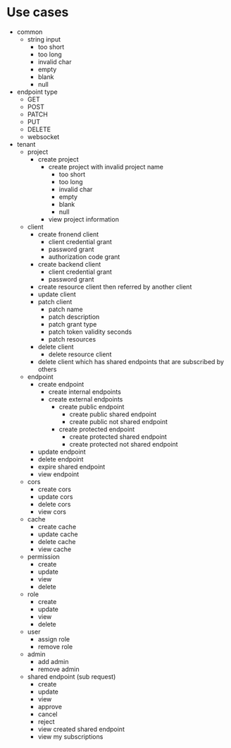# Use cases
- common
    - string input
        - too short
        - too long
        - invalid char
        - empty
        - blank
        - null
- endpoint type
    - GET
    - POST
    - PATCH
    - PUT
    - DELETE
    - websocket
- tenant
    - project
        - create project
            - create project with invalid project name
                - too short
                - too long
                - invalid char
                - empty
                - blank
                - null
            - view project information
    - client
        - create fronend client
            - client credential grant
            - password grant
            - authorization code grant
        - create backend client
            - client credential grant
            - password grant
        - create resource client then referred by another client
        - update client
        - patch client
            - patch name
            - patch description
            - patch grant type
            - patch token validity seconds
            - patch resources
        - delete client
            - delete resource client
        - delete client which has shared endpoints that are subscribed by others
    - endpoint
        - create endpoint
            - create internal endpoints
            - create external endpoints
                - create public endpoint
                    - create public shared endpoint
                    - create public not shared endpoint
                - create protected endpoint
                    - create protected shared endpoint
                    - create protected not shared endpoint
        - update endpoint
        - delete endpoint
        - expire shared endpoint
        - view endpoint
    - cors
        - create cors
        - update cors
        - delete cors
        - view cors
    - cache
        - create cache
        - update cache
        - delete cache
        - view cache
    - permission
        - create
        - update
        - view
        - delete
    - role
        - create
        - update
        - view
        - delete
    - user
        - assign role
        - remove role
    - admin
        - add admin
        - remove admin
    - shared endpoint (sub request)
        - create
        - update
        - view
        - approve
        - cancel
        - reject
        - view created shared endpoint
        - view my subscriptions
